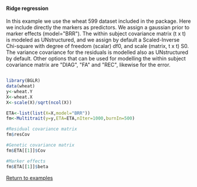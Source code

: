 #### Ridge regression

In this example we use the wheat 599 dataset included in the package.
Here we include directly the markers as predictors.
We assign a gaussian prior to marker effects (model="BRR").
The within subject covariance matrix (t x t) is modeled as UNstructured, 
and we assign by default a Scaled-Inverse 
Chi-square with degree of freedom (scalar) df0, and scale (matrix, t x t) S0. 
The variance covariance for the residuals is modelled also as UNstructured by default.
Other options that can be used for modelling the within subject 
covariance matrix are "DIAG", "FA" and "REC", likewise for the error.

```R

library(BGLR)
data(wheat)
y<-wheat.Y
X<-wheat.X
X<-scale(X)/sqrt(ncol(X))

ETA<-list(list(X=X,model="BRR"))
fm<-Multitrait(y=y,ETA=ETA,nIter=1000,burnIn=500)

#Residual covariance matrix
fm$resCov

#Genetic covariance matrix
fm$ETA[[1]]$Cov

#Marker effects
fm$ETA[[1]]$beta


```

[Return to examples](https://github.com/gdlc/BGLR-R/blob/master/README.md)
